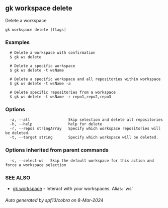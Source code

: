 ## gk workspace delete

Delete a workspace

```
gk workspace delete [flags]
```

### Examples

```
  # Delete a workspace with confirmation
  $ gk ws delete

  # Delete a specific workspace
  $ gk ws delete -t wsName

  # Delete a specific workspace and all repositories within workspace
  $ gk ws delete -t wsName -a

  # Delete specific repositories from a workspace
  $ gk ws delete -t wsName -r repo1,repo2,repo3
```

### Options

```
  -a, --all                 Skip selection and delete all repositories
  -h, --help                help for delete
  -r, --repos stringArray   Specify which workspace repositories will be deleted.
  -t, --target string       Specify which workspace will be deleted.
```

### Options inherited from parent commands

```
  -s, --select-ws   Skip the default workspace for this action and force a workspace selection
```

### SEE ALSO

* [gk workspace](gk_workspace.md)	 - Interact with your workspaces. Alias: 'ws'

###### Auto generated by spf13/cobra on 8-Mar-2024
